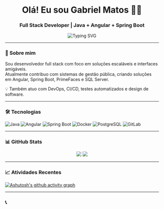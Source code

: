 <h1 align="center">Olá! Eu sou Gabriel Matos 👨‍💻</h1>
<h3 align="center">Full Stack Developer | Java + Angular + Spring Boot</h3>

<p align="center">
  <img src="https://readme-typing-svg.demolab.com?font=Fira+Code&pause=1000&color=00FFAA&width=435&lines=Java+%2B+Angular+%2B+Spring+Boot;DevOps+com+CI%2FCD+e+Docker;Clean+Code+%7C+SOLID+%7C+SCRUM" alt="Typing SVG" />
</p>

---

### 🚀 Sobre mim

Sou desenvolvedor full stack com foco em soluções escaláveis e interfaces amigáveis.  
Atualmente contribuo com sistemas de gestão pública, criando soluções em Angular, Spring Boot, PrimeFaces e SQL Server.

💡 Também atuo com DevOps, CI/CD, testes automatizados e design de software.

---

### 🛠️ Tecnologias

![Java](https://img.shields.io/badge/Java-ED8B00?style=for-the-badge&logo=java&logoColor=white)
![Angular](https://img.shields.io/badge/Angular-DD0031?style=for-the-badge&logo=angular&logoColor=white)
![Spring Boot](https://img.shields.io/badge/Spring_Boot-6DB33F?style=for-the-badge&logo=springboot&logoColor=white)
![Docker](https://img.shields.io/badge/Docker-2496ED?style=for-the-badge&logo=docker&logoColor=white)
![PostgreSQL](https://img.shields.io/badge/PostgreSQL-4169E1?style=for-the-badge&logo=postgresql&logoColor=white)
![GitLab](https://img.shields.io/badge/GitLab-FC6D26?style=for-the-badge&logo=gitlab&logoColor=white)

---

### 📊 GitHub Stats

<p align="center">
  <img src="https://github-readme-stats.vercel.app/api?username=xmazzan&show_icons=true&theme=tokyonight" />
  <img src="https://github-readme-stats.vercel.app/api/top-langs/?username=xmazzan&layout=compact&theme=tokyonight" />
</p>

---

### 📈 Atividades Recentes

[![Ashutosh's github activity graph](https://github-readme-activity-graph.cyclic.app/graph?username=xmazzan&theme=tokyo-night)](https://github.com/ashutosh00710/github-readme-activity-graph)

---

### 📞
